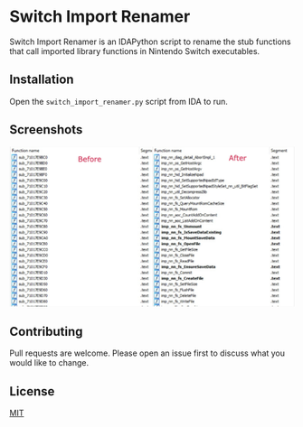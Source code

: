 # Switch Import Renamer

Switch Import Renamer is an IDAPython script to rename the stub functions that call imported library functions in Nintendo Switch executables.

## Installation

Open the `switch_import_renamer.py` script from IDA to run.

## Screenshots

![Before and After](screenshots/before_after.png)

## Contributing
Pull requests are welcome. Please open an issue first to discuss what you would like to change.

## License
[MIT](LICENSE)
